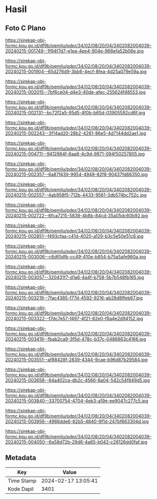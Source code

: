 # Hasil

## Foto C Plano

https://sirekap-obj-formc.kpu.go.id/df9b/pemilu/pdpr/34/02/08/20/04/3402082004039-20240215-001749--1f94f7d7-e1ea-4ee4-904e-966efa52b06e.jpg

https://sirekap-obj-formc.kpu.go.id/df9b/pemilu/pdpr/34/02/08/20/04/3402082004039-20240215-001904--65d276d9-3bb6-4ecf-8fea-4d25a079e59a.jpg

https://sirekap-obj-formc.kpu.go.id/df9b/pemilu/pdpr/34/02/08/20/04/3402082004039-20240215-002015--7bf6ce04-d4e3-40de-afec-255624f48553.jpg

https://sirekap-obj-formc.kpu.go.id/df9b/pemilu/pdpr/34/02/08/20/04/3402082004039-20240215-002131--bc72f2a5-95d5-4f0b-b65d-03905592cd6f.jpg

https://sirekap-obj-formc.kpu.go.id/df9b/pemilu/pdpr/34/02/08/20/04/3402082004039-20240215-002243--3f14ad20-28b2-4261-86e5-4d7144dd2ae1.jpg

https://sirekap-obj-formc.kpu.go.id/df9b/pemilu/pdpr/34/02/08/20/04/3402082004039-20240215-004711--9412664f-6aa8-4c9d-9871-094f50257805.jpg

https://sirekap-obj-formc.kpu.go.id/df9b/pemilu/pdpr/34/02/08/20/04/3402082004039-20240215-002357--6a87f439-9954-4948-82f8-90437fd66350.jpg

https://sirekap-obj-formc.kpu.go.id/df9b/pemilu/pdpr/34/02/08/20/04/3402082004039-20240215-002557--4ab958f5-712b-4433-9561-3db574bc752c.jpg

https://sirekap-obj-formc.kpu.go.id/df9b/pemilu/pdpr/34/02/08/20/04/3402082004039-20240215-002722--6fca7215-5838-4b8b-84cd-35a05dc60b92.jpg

https://sirekap-obj-formc.kpu.go.id/df9b/pemilu/pdpr/34/02/08/20/04/3402082004039-20240215-002851--f493cfaa-c41d-4020-a129-b3c5e50e51c6.jpg

https://sirekap-obj-formc.kpu.go.id/df9b/pemilu/pdpr/34/02/08/20/04/3402082004039-20240215-003006--c6df0dfb-cc49-410e-b854-b75a5afe960a.jpg

https://sirekap-obj-formc.kpu.go.id/df9b/pemilu/pdpr/34/02/08/20/04/3402082004039-20240215-003057--320431f7-d1a6-4a4f-b758-5b7b548fb165.jpg

https://sirekap-obj-formc.kpu.go.id/df9b/pemilu/pdpr/34/02/08/20/04/3402082004039-20240215-003219--7fac4385-f77d-4592-9216-ab28d8ffeb67.jpg

https://sirekap-obj-formc.kpu.go.id/df9b/pemilu/pdpr/34/02/08/20/04/3402082004039-20240215-003322--f7dc7e57-f497-4f21-82e0-f8a4e2d94152.jpg

https://sirekap-obj-formc.kpu.go.id/df9b/pemilu/pdpr/34/02/08/20/04/3402082004039-20240215-003419--fbab2ca9-3f5d-478c-b37c-0486863c4166.jpg

https://sirekap-obj-formc.kpu.go.id/df9b/pemilu/pdpr/34/02/08/20/04/3402082004039-20240215-003551--af88428f-2839-4344-9cae-b96d87b29584.jpg

https://sirekap-obj-formc.kpu.go.id/df9b/pemilu/pdpr/34/02/08/20/04/3402082004039-20240215-003658--64a402ca-db2c-4566-8a04-542c54f849d5.jpg

https://sirekap-obj-formc.kpu.go.id/df9b/pemilu/pdpr/34/02/08/20/04/3402082004039-20240215-003840--33700754-4704-4eb3-a19e-ee9047c277c5.jpg

https://sirekap-obj-formc.kpu.go.id/df9b/pemilu/pdpr/34/02/08/20/04/3402082004039-20240215-003956--4966dde6-62b5-4840-9f1d-247bf663304d.jpg

https://sirekap-obj-formc.kpu.go.id/df9b/pemilu/pdpr/34/02/08/20/04/3402082004039-20240215-004050--6a58d72b-29d6-4a65-b042-c26126dd0faf.jpg


## Metadata

| Key        | Value               |
| ---------- | ------------------- |
| Time Stamp | 2024-02-17 13:05:41 |
| Kode Dapil | 3401                |



